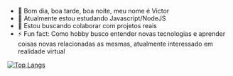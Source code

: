 - 🔭 Bom dia, boa tarde, boa noite, meu nome é Victor
- 🌱 Atualmente estou estudando Javascript/NodeJS
- 👯 Estou buscando colaborar com projetos reais
- ⚡ Fun fact: Como hobby busco entender novas tecnologias e aprender coisas novas relacionadas as mesmas, atualmente interessado em realidade virtual

[![Top Langs](https://github-readme-stats.vercel.app/api/top-langs/?username=revem&show_icons=true&theme=ocean_dark)](https://github.com/anuraghazra/github-readme-stats)

<!--
**Revem/Revem** is a ✨ _special_ ✨ repository because its `README.md` (this file) appears on your GitHub profile.

Here are some ideas to get you started:

- 🔭 I’m currently working on ...
- 🌱 I’m currently learning ...
- 👯 I’m looking to collaborate on ...
- 🤔 I’m looking for help with ...
- 💬 Ask me about ...
- 📫 How to reach me: ...
- 😄 Pronouns: ...
- ⚡ Fun fact: ...
-->
